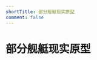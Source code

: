 ```yaml
---
shortTitle: 部分舰艇现实原型
comment: false
---
```


# 部分舰艇现实原型

<Catalog base='/zh/intl/mw/column/realitymw2/' />